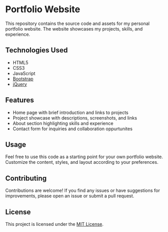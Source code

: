 # Portfolio Website

This repository contains the source code and assets for my personal portfolio website. The website showcases my projects, skills, and experience.

## Technologies Used

- HTML5
- CSS3
- JavaScript
- [Bootstrap](https://getbootstrap.com) 
- [jQuery](https://jquery.com) 

## Features

- Home page with brief introduction and links to projects
- Project showcase with descriptions, screenshots, and links
- About section highlighting skills and experience
- Contact form for inquiries and collaboration oppurtunites

## Usage

Feel free to use this code as a starting point for your own portfolio website. Customize the content, styles, and layout according to your preferences.

## Contributing

Contributions are welcome! If you find any issues or have suggestions for improvements, please open an issue or submit a pull request.

## License

This project is licensed under the [MIT License](LICENSE).
